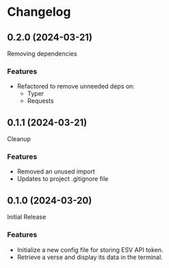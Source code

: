 # Changelog

## 0.2.0 (2024-03-21)

Removing dependencies

### Features

* Refactored to remove unneeded deps on:
    * Typer
    * Requests

## 0.1.1 (2024-03-21)

Cleanup

### Features

* Removed an unused import
* Updates to project .gitignore file

## 0.1.0 (2024-03-20)

Initial Release

### Features

* Initialize a new config file for storing ESV API token.
* Retrieve a verse and display its data in the terminal.
